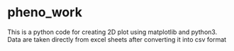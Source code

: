 # pheno_work

This is a python code for creating 2D plot using matplotlib and python3. Data are taken directly from excel sheets after converting it into csv format 
